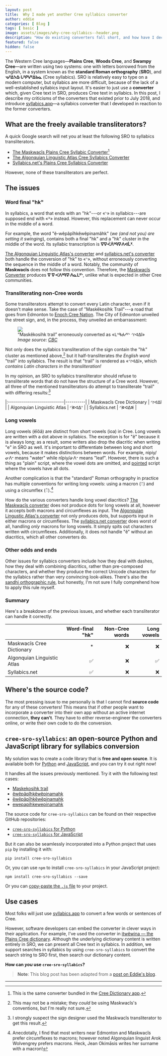 ```yaml
---
layout: post
title:  Why I made yet another Cree syllabics converter
author: eddie
categories: [ Blog ]
tags: [ basic ]
image: assets/images/why-cree-syllabics--header.png
description: "How do existing converters fall short, and how have I decided to fix it?"
featured: false
hidden: false
---
```


The Western Cree languages—**Plains Cree**, **Woods Cree**, and **Swampy Cree**—are written using two systems: one with letters borrowed from the English, in a system known as the **standard Roman orthography** (**SRO**), and **ᓀᐦᐃᔭᐏ ᒐᐦᑭᐯᐦᐃᑲᓇ** (Cree syllabics). SRO is relatively easy to type on a modern computer, but syllabics are more difficult, because of the lack of a well-established syllabics input layout. It's easier to just use a **converter** which, given Cree text in SRO, produces Cree text in syllabics. In this post, I describe my criticisms of the converters that existed prior to July 2018, and introduce [syllabics.app][]—a syllabics converter that I developed in reaction to the former converters.

[syllabics.app]: https://syllabics.app/


What are the freely available transliterators?
----------------------------------------------

A quick Google search will net you at least the following SRO to syllabics transliterators.

 - [The Maskwacîs Plains Cree Syllabic Converter][ocd][^1]
 - [The Algonquian Linguistic Atlas Cree Syllabics Converter][ala]
 - [Syllabics.net's Plains Cree Syllabics Converter][syl]

[ocd]: http://www.creedictionary.com/converter/maskwacis.php
[ala]: https://syllabics.atlas-ling.ca/
[syl]: http://www.syllabics.net/convert/plainscree

However, none of these transliterators are perfect.

[^1]: This is the same converter bundled in the [Cree Dictionary app](http://www.creedictionary.com/software/index.php).

The issues
----------

### Word final "hk"

In syllabics, a word that ends with an "hk"---or «ᐠ» in syllabics---are
supposed end with «ᕽ» instead. However, this replacement can never occur in the middle of a word.



For example, the word "ê-wêpâpîhkêwêpinamâhk" (_we (and not you) are setting it swinging_), contains both a final "hk" and a "hk" cluster in the middle of the word. Its syllabic transcription is **ᐁᐍᐹᐲᐦᑫᐍᐱᐊᒫᕽ**.

[The Algonquian Linguistic Atlas's converter][ala] and [syllabics.net's converter][syl] both handle the conversion of "hk" to «ᐠ», without erroneously converting the sequence in the middle of a word. Notably, the community of **Maskwacîs** does not follow this convention. Therefore, the [Maskwacîs Converter][ocd] produces **ᐁ ᐁᐧᐸᐱᐦᑫᐁᐧᐱᓇᒪᐦᐠ**, unlike what is expected in other Cree communities.

### Transliterating non-Cree words

Some transliterators attempt to convert every Latin character, even if it doesn't make sense. Take the case of "Maskêkosihk Trail"---a road that goes from Edmonton to [Enoch Cree Nation][enoch]. The City of Edmonton unveiled the street sign, and, in the process, they unveiled an embarrassment:

<figure>
  <img src="{{ 'assets/images/why-cree-syllabics--mayor-and-okimaw.jpg' | relative_url }}">
  <figcaption>
    “Maskêkosihk trail” erroneously converted as «ᒪᐢᑫᑯᓯᐦᐠ ᐟrᐊᐃl»
    <cite> Image source: <a
    href="https://www.cbc.ca/news/canada/edmonton/renamed-maskekosihk-trail-part-of-city-s-ongoing-reconciliation-commitment-1.3446162">CBC</a>
    </cite>
  </figcaption>
</figure>

Not only does the syllabics transliteration of the sign contain the "hk"
cluster as mentioned above,[^4] but it half-transliterates *the English word* "trail" into syllabics. The result is that "trail" is rendered as «ᐟrᐊᐃl», which *contains Latin characters in the transliteration!*

In my opinion, an SRO to syllabics transliterator should refuse to transliterate words that do not have the structure of a Cree word. However, all three of the mentioned transliterators do attempt to transliterate "trail" with differing results:[^2]

|:----------------------------|----------|
| Maskwacîs Cree Dictionary   | ᐟrᐊᐃl    |
| Algonquian Linguistic Atlas | ᐟᕒᐊᐃᐪ    |
| Syllabics.net               | ᐟᕒᐊᐃᓬ    |


[enoch]: http://enochnation.ca/

[^2]: I strongly suspect the sign designer used the Maskwacîs transliterator to get this result.
[^4]: This may not be a mistake; they _could_ be using Maskwacîs's conventions, but I'm really not sure.

### Long vowels

Long vowels (êîôâ) are distinct from short vowels (ioa) in Cree. Long vowels are written with a dot above in syllabics. The exception is for "ê" because it is always long; as a result, some writers also drop the diacritic when writing "e" in SRO as well. It's important to differentiate between long and short vowels, because it makes distinctions between words. For example, nipiy/ᓂᐱᕀ means "water" while nîpiy/ᓃᐱᕀ means "leaf". However, there is such a thing as "plain" script, where the vowel dots are omitted, and [pointed] script where the vowels have all dots.

Another complication is that the "standard" Roman orthography in practice has multiple conventions for writing long vowels: using a macron (◌̄) and using a circumflex (◌̂).[^3]

How do the various converters handle long vowel diacritics? [The Maskwacîs converter][ocd] does not produce dots for long vowels at all, however it accepts both macrons and circumflexes as input. The [Algonquian Lingustic Atlas's converter][ala] not only produces dots, but supports input in either macrons or circumflexes. The [syllabics.net converter][syl] does worst of all, handling *only* macrons for long vowels. It simply spits out characters written with circumflexes. Additionally, it does not handle "ê" without an diacritics, which all other converters do.


[pointed]: https://en.wikipedia.org/wiki/Canadian_Aboriginal_syllabics#Pointing

[^3]: Anecdotally, I find that most writers near Edmonton and Maskwacîs prefer circumflexes to macrons; however noted Algonquian linguist Arok Wolvengrey prefers macrons. Heck, Jean Okimāsis writes her surname with a macron!

### Other odds and ends

Other issues for syllabics converters include how they deal with dashes, how they deal with combining diacritics, rather than pre-composed characters, and whether they produce the correct Unicode characters for the syllabics rather than very convincing look-alikes. There's also the [sandhi orthographic rule][sandhi], but honestly, I'm not sure I fully comprehend how to apply this rule myself.


[sandhi]: https://crk-orthography.readthedocs.io/en/stable/glossary.html#term-sandhi

### Summary

Here's a breakdown of the previous issues, and whether each transliterator can handle it correctly.

|                             | Word-final "hk"   | Non-Cree words   | Long vowels   |
|:----------------------------|------------------:|-----------------:|--------------:|
| Maskwacîs Cree Dictionary   | *                 | ❌               | ❌            |
| Algonquian Linguistic Atlas | ✅                | ❌               | ✅            |
| Syllabics.net               | ✅                | ❌               | ❌            |


Where's the source code?
------------------------

The most pressing issue to me personally is that I cannot find **source code** for any of these converters! This means that if other people want to incorporate a converter into their own app without an active internet connection, **they can't**. They have to either reverse-engineer the converters online, or write their own code to do the conversion.


`cree-sro-syllabics`: an open-source Python and JavaScript library for syllabics conversion
-------------------------------------------------------------------------------------------

My solution was to create a code library that is **free and open source**. It is available both for [Python][pypi] and [JavaScript][npm], and you can try it out right now!

[pypi]: https://pypi.org/project/cree-sro-syllabics/
[npm]: https://www.npmjs.com/package/cree-sro-syllabics

It handles all the issues previously mentioned. Try it with the following test cases:

 - [Maskekosihk trail](https://syllabics.app/#!sro:Maskekosihk%20trail)
 - [êwêpâpîhkêwêpinamahk](https://syllabics.app/#!sro:êwêpâpîhkêwêpinamahk)
 - [ēwēpâpīhkēwēpinamahk](https://syllabics.app/#!sro:ēwēpâpīhkēwēpinamahk)
 - [ewepapihkewepinamahk](https://syllabics.app/#!sro:ewepapihkewepinamahk)

The source code for `cree-sro-syllabics` can be found on their respective GitHub repositories:

 * [`cree-sro-syllabics` for Python](https://github.com/eddieantonio/cree-sro-syllabics)
 * [`cree-sro-syllabics` for JavaScript](https://github.com/eddieantonio/cree-sro-syllabics.js)

But it can also be seamlessly incorporated into a Python project that uses `pip` by installing it with:

    pip install cree-sro-syllabics

Or, you can use `npm` to install `cree-sro-syllabics` in your JavaScript project:

    npm install cree-sro-syllabics --save

Or you can [copy-paste the `.js` file][js-source] to your project.

[js-source]: https://raw.githubusercontent.com/eddieantonio/cree-sro-syllabics.js/master/cree-sro-syllabics.js

Use cases
---------

Most folks will just use [syllabics.app][] to convert a few words or
sentences of Cree.

However, software developers can embed the converter in clever ways in their application. For example, I've used the converter in [itwêwina — the Plains Cree dictionary](https://itwewina.dev/). Although the underlying dictionary content is written entirely in SRO, we can present all Cree text in syllabics. In addition, we support searches in syllabics by using `cree-sro-syllabics` to convert the search string to SRO first, then search our dictionary content.


**How can _you_ use `cree-sro-syllabics`?**

> **Note**: This blog post has been adapted from a [post on Eddie's blog][original].

[original]: https://eddieantonio.ca/blog/2018/07/30/why-i-made-yet-another-cree-syllabics-converter/

---
